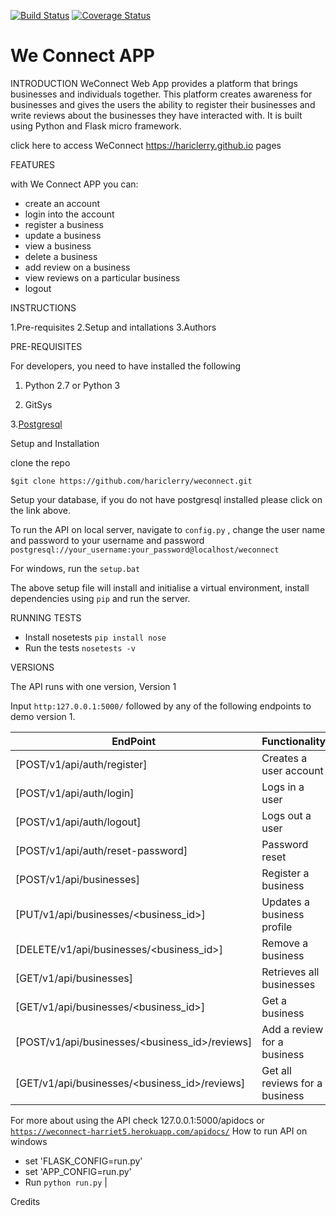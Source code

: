 
[![Build Status](https://travis-ci.org/hariclerry/weconnect.svg?branch=fearture_challenge3_api)](https://travis-ci.org/hariclerry/weconnect)
[![Coverage Status](https://coveralls.io/repos/github/hariclerry/weconnect/badge.svg?branch=fearture_challenge3_api)](https://coveralls.io/github/hariclerry/weconnect?branch=fearture_challenge3_api)
# We Connect APP
INTRODUCTION
WeConnect Web App provides a platform that brings businesses and individuals together. 
This platform creates awareness for businesses and gives the users the ability to register their businesses and write reviews about the businesses they have interacted with. It is built using Python and Flask micro framework.

click here to access WeConnect https://hariclerry.github.io pages


FEATURES

with We Connect APP you can:
* create an account
* login into the account
* register a business
* update a business
* view a business
* delete a business
* add review on a business
* view reviews on a particular business
* logout

INSTRUCTIONS

1.Pre-requisites
2.Setup and intallations
3.Authors


PRE-REQUISITES

For developers, you need to have installed the following

1. Python 2.7 or Python 3

2. GitSys

3.[Postgresql](https://www.postgresql.org/download/)

Setup and Installation

clone the repo

`$git clone https://github.com/hariclerry/weconnect.git`

Setup your database, if you do not have postgresql installed please click on the 
link above.

To run the API on local server, navigate to `config.py` , change the user name and password to your username and password 
`postgresql://your_username:your_password@localhost/weconnect` 

For windows, run the 
`setup.bat`

The above setup file will install and initialise a virtual environment, install dependencies using `pip`
and run the server.

RUNNING TESTS
* Install nosetests `pip install nose`
* Run the tests `nosetests -v`

VERSIONS

The API runs with one version, Version 1 

Input `http:127.0.0.1:5000/` followed by any of the following endpoints to demo version 1.

|EndPoint|Functionality|
|---------|------------|
|[POST/v1/api/auth/register]|Creates a user account|
|[POST/v1/api/auth/login]|Logs in a user|
|[POST/v1/api/auth/logout]|Logs out a user|
|[POST/v1/api/auth/reset-password]|Password reset|
|[POST/v1/api/businesses]|Register a business|
|[PUT/v1/api/businesses/<business_id>]|Updates a business profile|
|[DELETE/v1/api/businesses/<business_id>]|Remove a business|
|[GET/v1/api/businesses]|Retrieves all businesses|
|[GET/v1/api/businesses/<business_id>]|Get a business|
|[POST/v1/api/businesses/<business_id>/reviews]|Add a review for a business|
|[GET/v1/api/businesses/<business_id>/reviews]|Get all reviews for a business|


For more about using the API check 127.0.0.1:5000/apidocs or [`https://weconnect-harriet5.herokuapp.com/apidocs/`](https://weconnect-harriet5.herokuapp.com/apidocs/)
How to run API on windows
* set 'FLASK_CONFIG=run.py'
* set 'APP_CONFIG=run.py'
* Run  `python run.py`
   |

Credits

[1]: https://github.com/hariclerry
